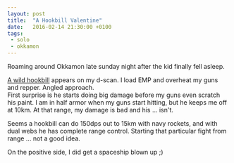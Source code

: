 ```yaml
---
layout: post
title:  "A Hookbill Valentine"
date:   2016-02-14 21:30:00 +0100
tags: 
 - solo 
 - okkamon
---
```

Roaming around Okkamon late sunday night after the kid finally fell asleep.

[A wild hookbill](https://zkillboard.com/kill/52030921/) appears on my d-scan.
I load EMP and overheat my guns and repper.  Angled approach.  
First surprise is he starts doing big damage before my guns even scratch
his paint. I am in half armor when my guns start hitting, but he
keeps me off at 10km.  At that range, my damage is bad and his ... isn't.

Seems a hookbill can do 150dps out to 15km with navy rockets, and with dual webs he has complete range control.
Starting that particular fight from range ... not a good idea.

On the positive side, I did get a spaceship blown up ;)
